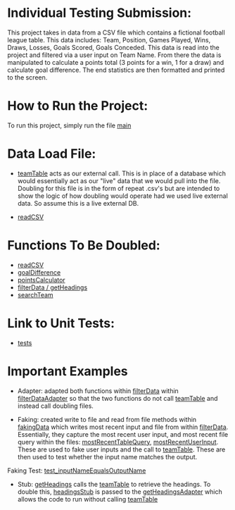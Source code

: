 # Individual Testing Submission:

This project takes in data from a CSV file which contains a fictional football league table. This data includes: Team, Position, Games Played, Wins, Draws, Losses, Goals Scored, Goals Conceded.
This data is read into the project and filtered via a user input on Team Name. From there the data is manipulated to calculate a points total (3 points for a win, 1 for a draw) and calculate goal difference. The end statistics are then formatted and printed to the screen.

# How to Run the Project:

To run this project, simply run the file [main](functions/main.py)


# Data Load File:

- [teamTable](resources/teamTable.csv) acts as our external call. This is in place of a database which would essentially act as our "live" data that we would pull into the file. Doubling for this file is in the form of repeat .csv's but are intended to show the logic of how doubling would operate had we used live external data. So assume this is a live external DB.
  

- [readCSV](functions/readCSV.py)

# Functions To Be Doubled:

- [readCSV](functions/readCSV.py)
- [goalDifference](functions/goalDifference.py)
- [pointsCalculator](functions/pointsCalculator.py)
- [filterData / getHeadings](functions/filterData.py)
- [searchTeam](functions/searchTeam.py)

# Link to Unit Tests:

- [tests](tests)

# Important Examples

- Adapter: adapted both functions within [filterData](functions/filterData.py) within [filterDataAdapter](functions/filterDataAdapter.py) so that the two functions do not call [teamTable](resources/teamTable.csv) and instead call doubling files.
  

- Faking: created write to file and read from file methods within [fakingData](functions/fakingData.py) which writes most recent input and file from within [filterData](functions/readCSV.py). Essentially, they capture the most recent user input, and most recent file query within the files: [mostRecentTableQuery](resources/mostRecentTableQuery.csv), [mostRecentUserInput](resources/mostRecentUserInput.txt). These are used to fake user inputs and the call to [teamTable](resources/teamTable.csv). These are then used to test whether the input name matches the output.


Faking Test: [test_inputNameEqualsOutputName](tests/test_filterData.py)
  

- Stub: [getHeadings](functions/filterData.py) calls the [teamTable](resources/teamTable.csv) to retrieve the headings. To double this, [headingsStub](resources/headingsStub.csv) is passed to the [getHeadingsAdapter](functions/filterDataAdapter.py) which allows the code to run without calling [teamTable](resources/teamTable.csv)
